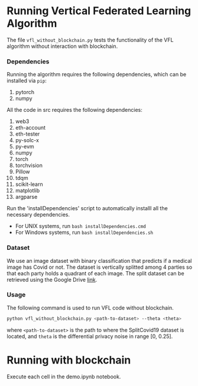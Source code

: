 # Running Vertical Federated Learning Algorithm

The file `vfl_without_blockchain.py` tests the functionality of the VFL algorithm without interaction with blockchain.

### Dependencies

Running the algorithm requires the following dependencies, which can be installed via `pip`:

1. pytorch
2. numpy

All the code in src requires the following dependencies:
1. web3
2. eth-account
3. eth-tester
4. py-solc-x
5. py-evm
6. numpy
7. torch
8. torchvision
9. Pillow
10. tdqm
11. scikit-learn
12. matplotlib
13. argparse

Run the 'installDependencies' script to automatically installl all the necessary dependencies.

- For UNIX systems, run ```bash installDependencies.cmd```
- For Windows systems, run ```bash installDependencies.sh```

### Dataset

We use an image dataset with binary classification that predicts if a medical image has Covid or not.
The dataset is vertically splitted among 4 parties so that each party holds a quadrant of each image.
The split dataset can be retrieved using the Google Drive [link](https://drive.google.com/file/d/1LUGy0TA03C-wcLBk8YGDeVJ42u2yHmY_/view?usp=sharing).

### Usage

The following command is used to run VFL code without blockchain.
```bash
python vfl_without_blockchain.py <path-to-dataset> --theta <theta>
```
where `<path-to-dataset>` is the path to where the SplitCovid19 dataset is located, and `theta` is the differential privacy noise in range [0, 0.25].

# Running with blockchain

Execute each cell in the demo.ipynb notebook.
